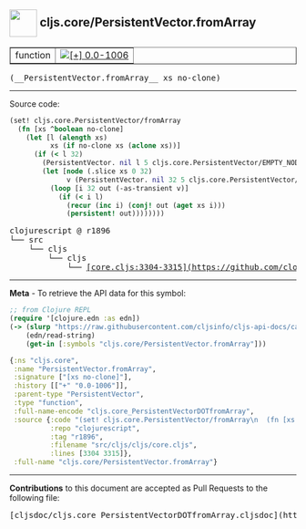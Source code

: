 ## <img width="48px" valign="middle" src="http://i.imgur.com/Hi20huC.png"> cljs.core/PersistentVector.fromArray

 <table border="1">
<tr>

<td>function</td>
<td><a href="https://github.com/cljsinfo/cljs-api-docs/tree/0.0-1006"><img valign="middle" alt="[+] 0.0-1006" src="https://img.shields.io/badge/+-0.0--1006-lightgrey.svg"></a> </td>
</tr>
</table>

 <samp>
(__PersistentVector.fromArray__ xs no-clone)<br>
</samp>

---





Source code:

```clj
(set! cljs.core.PersistentVector/fromArray
  (fn [xs ^boolean no-clone]
    (let [l (alength xs)
          xs (if no-clone xs (aclone xs))]
      (if (< l 32)
        (PersistentVector. nil l 5 cljs.core.PersistentVector/EMPTY_NODE xs nil)
        (let [node (.slice xs 0 32)
              v (PersistentVector. nil 32 5 cljs.core.PersistentVector/EMPTY_NODE node nil)]
          (loop [i 32 out (-as-transient v)]
            (if (< i l)
              (recur (inc i) (conj! out (aget xs i)))
              (persistent! out))))))))
```

 <pre>
clojurescript @ r1896
└── src
    └── cljs
        └── cljs
            └── <ins>[core.cljs:3304-3315](https://github.com/clojure/clojurescript/blob/r1896/src/cljs/cljs/core.cljs#L3304-L3315)</ins>
</pre>


---

__Meta__ - To retrieve the API data for this symbol:

```clj
;; from Clojure REPL
(require '[clojure.edn :as edn])
(-> (slurp "https://raw.githubusercontent.com/cljsinfo/cljs-api-docs/catalog/cljs-api.edn")
    (edn/read-string)
    (get-in [:symbols "cljs.core/PersistentVector.fromArray"]))
```

```clj
{:ns "cljs.core",
 :name "PersistentVector.fromArray",
 :signature ["[xs no-clone]"],
 :history [["+" "0.0-1006"]],
 :parent-type "PersistentVector",
 :type "function",
 :full-name-encode "cljs.core_PersistentVectorDOTfromArray",
 :source {:code "(set! cljs.core.PersistentVector/fromArray\n  (fn [xs ^boolean no-clone]\n    (let [l (alength xs)\n          xs (if no-clone xs (aclone xs))]\n      (if (< l 32)\n        (PersistentVector. nil l 5 cljs.core.PersistentVector/EMPTY_NODE xs nil)\n        (let [node (.slice xs 0 32)\n              v (PersistentVector. nil 32 5 cljs.core.PersistentVector/EMPTY_NODE node nil)]\n          (loop [i 32 out (-as-transient v)]\n            (if (< i l)\n              (recur (inc i) (conj! out (aget xs i)))\n              (persistent! out))))))))",
          :repo "clojurescript",
          :tag "r1896",
          :filename "src/cljs/cljs/core.cljs",
          :lines [3304 3315]},
 :full-name "cljs.core/PersistentVector.fromArray"}

```

---

__Contributions__ to this document are accepted as Pull Requests to the following file:

 <pre>
[cljsdoc/cljs.core_PersistentVectorDOTfromArray.cljsdoc](https://github.com/cljsinfo/cljs-api-docs/blob/master/cljsdoc/cljs.core_PersistentVectorDOTfromArray.cljsdoc)
</pre>

